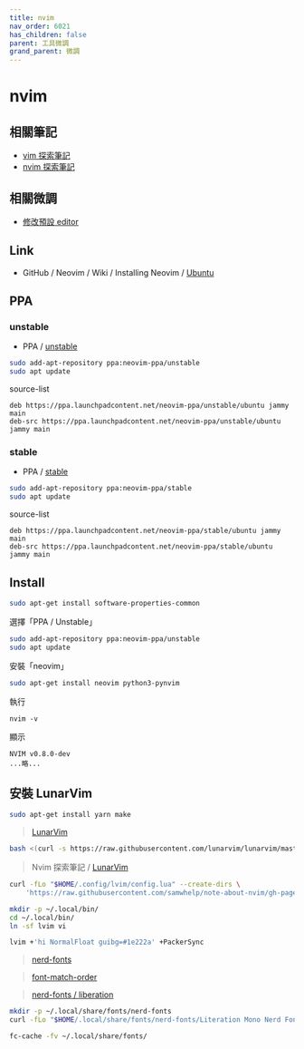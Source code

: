 ```yaml
---
title: nvim
nav_order: 6021
has_children: false
parent: 工具微調
grand_parent: 微調
---
```



# nvim

## 相關筆記

* [vim 探索筆記](https://samwhelp.github.io/note-about-vim/)
* [nvim 探索筆記](https://samwhelp.github.io/note-about-nvim/)


## 相關微調

* [修改預設 editor](https://samwhelp.github.io/note-about-ubuntu/read/adjustment/env/editor.html)


## Link

* GitHub / Neovim / Wiki / Installing Neovim / [Ubuntu](https://github.com/neovim/neovim/wiki/Installing-Neovim#ubuntu)


## PPA


### unstable

* PPA / [unstable](https://launchpad.net/~neovim-ppa/+archive/ubuntu/unstable)


``` sh
sudo add-apt-repository ppa:neovim-ppa/unstable
sudo apt update
```

source-list

```
deb https://ppa.launchpadcontent.net/neovim-ppa/unstable/ubuntu jammy main
deb-src https://ppa.launchpadcontent.net/neovim-ppa/unstable/ubuntu jammy main
```

### stable

* PPA / [stable](https://launchpad.net/~neovim-ppa/+archive/ubuntu/stable)


``` sh
sudo add-apt-repository ppa:neovim-ppa/stable
sudo apt update
```

source-list

```
deb https://ppa.launchpadcontent.net/neovim-ppa/stable/ubuntu jammy main
deb-src https://ppa.launchpadcontent.net/neovim-ppa/stable/ubuntu jammy main
```


## Install


``` sh
sudo apt-get install software-properties-common
```

選擇「PPA / Unstable」

``` sh
sudo add-apt-repository ppa:neovim-ppa/unstable
sudo apt update
```

安裝「neovim」

``` sh
sudo apt-get install neovim python3-pynvim
```

執行

```
nvim -v
```

顯示

```
NVIM v0.8.0-dev
...略...
```


## 安裝  LunarVim


``` sh
sudo apt-get install yarn make
```

> [LunarVim](https://github.com/LunarVim/LunarVim)

``` sh
bash <(curl -s https://raw.githubusercontent.com/lunarvim/lunarvim/master/utils/installer/install.sh)
```


> Nvim 探索筆記 / [LunarVim](https://samwhelp.github.io/note-about-nvim/read/case/lunarvim.html)


``` sh
curl -fLo "$HOME/.config/lvim/config.lua" --create-dirs \
	'https://raw.githubusercontent.com/samwhelp/note-about-nvim/gh-pages/_demo/lua/case/lunarvim/config/lvim/config.lua'
```


``` sh
mkdir -p ~/.local/bin/
cd ~/.local/bin/
ln -sf lvim vi
```

``` sh
lvim +'hi NormalFloat guibg=#1e222a' +PackerSync
```


> [nerd-fonts](https://github.com/ryanoasis/nerd-fonts)

> [font-match-order](https://github.com/samwhelp/note-about-ubuntu/tree/gh-pages/_demo/adjustment/env/font-setting/font-match-order)

> [nerd-fonts / liberation](https://samwhelp.github.io/note-about-ubuntu/read/adjustment/env/font.html#nerd-fonts--liberation-literation-mono-nerd-font)

``` sh
mkdir -p ~/.local/share/fonts/nerd-fonts
curl -fLo "$HOME/.local/share/fonts/nerd-fonts/Literation Mono Nerd Font Complete.ttf" 'https://github.com/ryanoasis/nerd-fonts/raw/master/patched-fonts/LiberationMono/complete/Literation%20Mono%20Nerd%20Font%20Complete.ttf'

```

``` sh
fc-cache -fv ~/.local/share/fonts/
```
